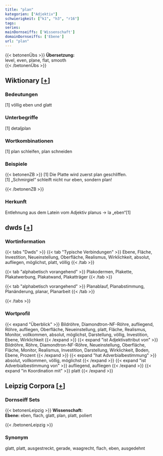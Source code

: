 ```yaml
---
title: "plan"
kategorien: ["Adjektiv"]
schwierigkeit: ["k1", "h3", "r16"]
tags:
series:
mainDornseiffs: ['Wissenschaft']
domainDornseiffs: ['Ebene']
url: "plan"
---
```


{{< betonenÜbs >}}
**Übersetzung:**  
level, even, plane, flat, smooth  
{{< /betonenÜbs >}}

## Wiktionary [[+](https://de.wiktionary.org/wiki/plan)]

### Bedeutungen
[1] völlig eben und glatt  

### Unterbegriffe
[1] detaljplan  

### Wortkombinationen
[1] plan schleifen, plan schneiden  

### Beispiele
{{< betonenZB >}}
[1] Die Platte wird zuerst plan geschliffen.  
[1] „Schmirgiel“ schleift nicht nur eben, sondern plan!  

{{< /betonenZB >}}
### Herkunft
Entlehnung aus dem Latein vom Adjektiv planus → la „eben“[1]  



## dwds [[+](https://www.dwds.de/wb/plan)]

### Wortinformation
{{< tabs "Dwds" >}}
{{< tab "Typische Verbindungen" >}}
Ebene, Fläche, Investition, Neueinstellung, Oberfläche, Realismus, Wirklichkeit, absolut, aufliegen, möglichst, platt, völlig
{{< /tab >}}

{{< tab "alphabetisch vorangehend" >}}
Plakodermen, Plakette, Plakatwerbung, Plakatwand, Plakatträger
{{< /tab >}}

{{< tab "alphabetisch vorangehend" >}}
Planablauf, Planabstimmung, Planänderung, planar, Planarbeit
{{< /tab >}}

{{< /tabs >}}

### Wortprofil
{{< expand "Überblick" >}} Bildröhre, Diamondtron-NF-Röhre, aufliegend, Röhre, aufliegen, Oberfläche, Neueinstellung, platt, Fläche, Realismus, Monitor, vollkommen, absolut, möglichst, Darstellung, völlig, Investition, Ebene, Wirklichkeit {{< /expand >}}
{{< expand "ist Adjektivattribut von" >}} Bildröhre, Röhre, Diamondtron-NF-Röhre, Neueinstellung, Oberfläche, Fläche, Monitor, Realismus, Investition, Darstellung, Wirklichkeit, Boden, Ebene, Prozent {{< /expand >}}
{{< expand "hat Adverbialbestimmung" >}} absolut, vollkommen, völlig, möglichst {{< /expand >}}
{{< expand "ist Adverbialbestimmung von" >}} aufliegend, aufliegen {{< /expand >}}
{{< expand "in Koordination mit" >}} platt {{< /expand >}}

## Leipzig Corpora [[+](https://corpora.uni-leipzig.de/en/res?word=plan&corpusId=deu_newscrawl-public_2018)]

### Dornseiff Sets
{{< betonenLeipzig >}}
**Wissenschaft:**  
**Ebene:** eben, flach, glatt, plan, platt, poliert  

{{< /betonenLeipzig >}}

### Synonym
glatt, platt, ausgestreckt, gerade, waagrecht, flach, eben, ausgedehnt

